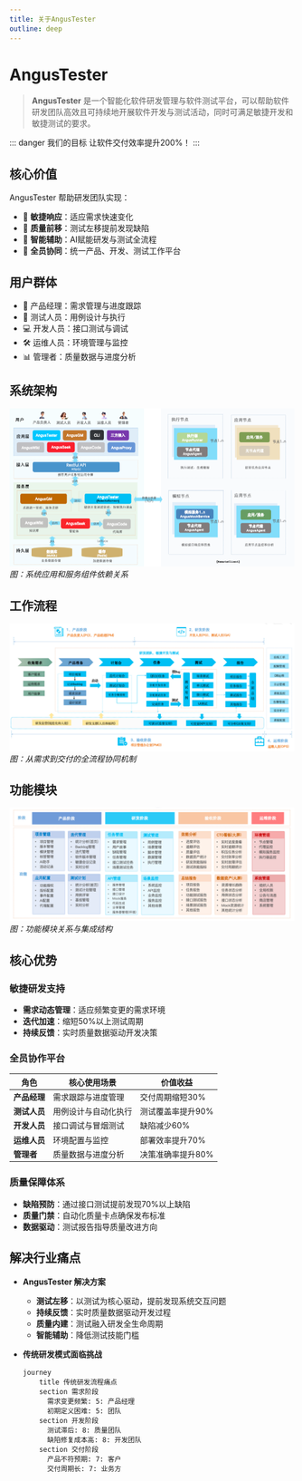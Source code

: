 ```yaml
---
title: 关于AngusTester
outline: deep
---
```


# AngusTester

> **AngusTester** 是一个智能化软件研发管理与软件测试平台，可以帮助软件研发团队高效且可持续地开展软件开发与测试活动，同时可满足敏捷开发和敏捷测试的要求。

::: danger <el-icon><Promotion /></el-icon> 我们的目标
让软件交付效率提升200%！
:::

## 核心价值

AngusTester 帮助研发团队实现：
- 🚀 **敏捷响应**：适应需求快速变化
- 🧪 **质量前移**：测试左移提前发现缺陷
- 🤖 **智能辅助**：AI赋能研发与测试全流程
- 👥 **全员协同**：统一产品、开发、测试工作平台

## 用户群体

- 👔 产品经理：需求管理与进度跟踪
- 🧪 测试人员：用例设计与执行
- 💻 开发人员：接口测试与调试
- 🛠️ 运维人员：环境管理与监控
- 📊 管理者：质量数据与进度分析

## 系统架构
![AngusTester-Art.png](./images/AngusTester-Art.png)
*图：系统应用和服务组件依赖关系*

## 工作流程
![AngusTester-Flow.png](./images/AngusTester-Flow.png)
*图：从需求到交付的全流程协同机制*

## 功能模块
![AngusTester-Function.png](./images/AngusTester-Function.png)
*图：功能模块关系与集成结构*

## 核心优势

### 敏捷研发支持
- **需求动态管理**：适应频繁变更的需求环境
- **迭代加速**：缩短50%以上测试周期
- **持续反馈**：实时质量数据驱动开发决策

### 全员协作平台
| 角色         | 核心使用场景               | 价值收益               |
|--------------|--------------------------|-----------------------|
| **产品经理** | 需求跟踪与进度管理         | 交付周期缩短30%        |
| **测试人员** | 用例设计与自动化执行       | 测试覆盖率提升90%      |
| **开发人员** | 接口调试与冒烟测试         | 缺陷减少60%            |
| **运维人员** | 环境配置与监控             | 部署效率提升70%        |
| **管理者**   | 质量数据与进度分析         | 决策准确率提升80%      |

### 质量保障体系
- **缺陷预防**：通过接口测试提前发现70%以上缺陷
- **质量门禁**：自动化质量卡点确保发布标准
- **数据驱动**：测试报告指导质量改进方向

## 解决行业痛点

- **AngusTester 解决方案**
  - **测试左移**：<Badge type="warning">以测试为核心驱动</Badge>，提前发现系统交互问题
  - **持续反馈**：实时质量数据驱动开发过程
  - **质量内建**：测试融入研发全生命周期
  - **智能辅助**：降低测试技能门槛

- **传统研发模式面临挑战**
    ```mermaid
    journey
        title 传统研发流程痛点
        section 需求阶段
          需求变更频繁: 5: 产品经理
          初期定义困难: 5: 团队
        section 开发阶段
          测试滞后: 8: 质量团队
          缺陷修复成本高: 8: 开发团队
        section 交付阶段
          产品不符预期: 7: 客户
          交付周期长: 7: 业务方
    ```

